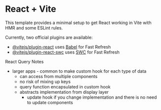 # React + Vite

This template provides a minimal setup to get React working in Vite with HMR and some ESLint rules.

Currently, two official plugins are available:

- [@vitejs/plugin-react](https://github.com/vitejs/vite-plugin-react/blob/main/packages/plugin-react/README.md) uses [Babel](https://babeljs.io/) for Fast Refresh
- [@vitejs/plugin-react-swc](https://github.com/vitejs/vite-plugin-react-swc) uses [SWC](https://swc.rs/) for Fast Refresh


React Query Notes
- larger apps - common to make custom hook for each type of data
    - can access from multiple components
    - no risk of mixing up keys
    - query function encapsulated in custom hook
    - abstracts implementation from display layer
        - update hook if you change implementation and there is no need to update components